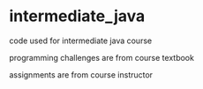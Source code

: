# intermediate_java
code used for intermediate java course

programming challenges are from course textbook

assignments are from course instructor
